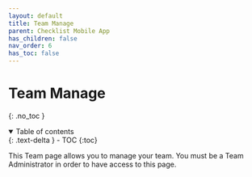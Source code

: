 ```yaml
---
layout: default
title: Team Manage
parent: Checklist Mobile App
has_children: false
nav_order: 6
has_toc: false
---
```

# Team Manage
{: .no_toc }
<details open markdown="block">
  <summary>
    Table of contents
  </summary>
  {: .text-delta }
- TOC
{:toc}
</details>

This Team page allows you to manage your team. You must be a Team Administrator in order to have access to this page.